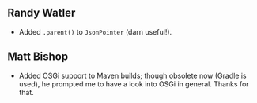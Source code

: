 ## Randy Watler

* Added `.parent()` to `JsonPointer` (darn useful!).

## Matt Bishop

* Added OSGi support to Maven builds; though obsolete now (Gradle is used), he prompted me to have a
  look into OSGi in general. Thanks for that.

